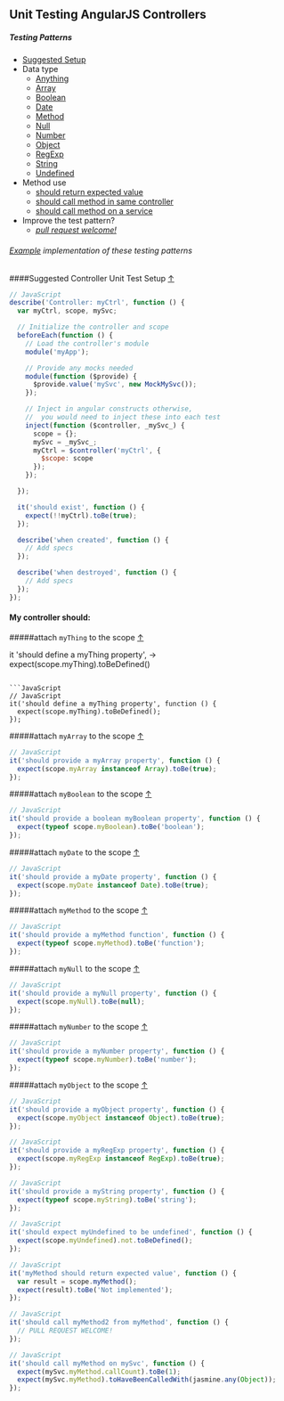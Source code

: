 ## Unit Testing AngularJS Controllers

##### Testing Patterns

* [Suggested Setup](#suggested-controller-unit-test-setup-)
* Data type
  * [Anything](#attach-mything-to-the-scope-)
  * [Array](#attach-myarray-to-the-scope-)
  * [Boolean](#attach-myboolean-to-the-scope-)
  * [Date](#attach-mydate-to-the-scope-)
  * [Method](#attach-mymethod-to-the-scope-)
  * [Null](#attach-mynull-to-the-scope-)
  * [Number](#attach-mynumber-to-the-scope-)
  * [Object](#attach-myobject-to-the-scope-)
  * [RegExp](#attach-myregexp-to-the-scope-)
  * [String](#attach-mystring-to-the-scope-)
  * [Undefined](#expect-myundefined-to-be-undefined-)
* Method use
  * [should return expected value](#mymethod-should-return-expected-value-)
  * [should call method in same controller](#call-mymethod2-on-myctrl-)
  * [should call method on a service](#call-mymethod-on-myservice-)
* Improve the test pattern?
  * *[pull request welcome!](../#contributing)*

###### [Example](../example) implementation of these testing patterns

####Suggested Controller Unit Test Setup [&#8593;](#testing-patterns)

```JavaScript
// JavaScript
describe('Controller: myCtrl', function () {
  var myCtrl, scope, mySvc;

  // Initialize the controller and scope
  beforeEach(function () {
    // Load the controller's module
    module('myApp');

    // Provide any mocks needed
    module(function ($provide) {
      $provide.value('mySvc', new MockMySvc());
    });

    // Inject in angular constructs otherwise,
    //  you would need to inject these into each test
    inject(function ($controller, _mySvc_) {
      scope = {};
      mySvc = _mySvc_;
      myCtrl = $controller('myCtrl', {
        $scope: scope
      });
    });

  });

  it('should exist', function () {
    expect(!!myCtrl).toBe(true);
  });

  describe('when created', function () {
    // Add specs
  });

  describe('when destroyed', function () {
    // Add specs
  });
});
```

#### My controller should:

#####attach `myThing` to the scope [&#8593;](#testing-patterns)

it 'should define a myThing property', ->
  expect(scope.myThing).toBeDefined()
```

```JavaScript
// JavaScript
it('should define a myThing property', function () {
  expect(scope.myThing).toBeDefined();
});
```

#####attach `myArray` to the scope [&#8593;](#testing-patterns)

```JavaScript
// JavaScript
it('should provide a myArray property', function () {
  expect(scope.myArray instanceof Array).toBe(true);
});
```

#####attach `myBoolean` to the scope [&#8593;](#testing-patterns)

```JavaScript
// JavaScript
it('should provide a boolean myBoolean property', function () {
  expect(typeof scope.myBoolean).toBe('boolean');
});
```

#####attach `myDate` to the scope [&#8593;](#testing-patterns)

```JavaScript
// JavaScript
it('should provide a myDate property', function () {
  expect(scope.myDate instanceof Date).toBe(true);
});
```

#####attach `myMethod` to the scope [&#8593;](#testing-patterns)

```JavaScript
// JavaScript
it('should provide a myMethod function', function () {
  expect(typeof scope.myMethod).toBe('function');
});
```

#####attach `myNull` to the scope [&#8593;](#testing-patterns)

```JavaScript
// JavaScript
it('should provide a myNull property', function () {
  expect(scope.myNull).toBe(null);
});
```

#####attach `myNumber` to the scope [&#8593;](#testing-patterns)

```JavaScript
// JavaScript
it('should provide a myNumber property', function () {
  expect(typeof scope.myNumber).toBe('number');
});
```

#####attach `myObject` to the scope [&#8593;](#testing-patterns)

```JavaScript
// JavaScript
it('should provide a myObject property', function () {
  expect(scope.myObject instanceof Object).toBe(true);
});
```

```JavaScript
// JavaScript
it('should provide a myRegExp property', function () {
  expect(scope.myRegExp instanceof RegExp).toBe(true);
});
```

```JavaScript
// JavaScript
it('should provide a myString property', function () {
  expect(typeof scope.myString).toBe('string');
});
```

```JavaScript
// JavaScript
it('should expect myUndefined to be undefined', function () {
  expect(scope.myUndefined).not.toBeDefined();
});
```

```JavaScript
// JavaScript
it('myMethod should return expected value', function () {
  var result = scope.myMethod();
  expect(result).toBe('Not implemented');
});
```

```JavaScript
// JavaScript
it('should call myMethod2 from myMethod', function () {
  // PULL REQUEST WELCOME!
});
```

```JavaScript
// JavaScript
it('should call myMethod on mySvc', function () {
  expect(mySvc.myMethod.callCount).toBe(1);
  expect(mySvc.myMethod).toHaveBeenCalledWith(jasmine.any(Object));
});
```


